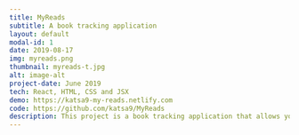 ```yaml
---
title: MyReads
subtitle: A book tracking application
layout: default
modal-id: 1
date: 2019-08-17
img: myreads.png
thumbnail: myreads-t.jpg
alt: image-alt
project-date: June 2019
tech: React, HTML, CSS and JSX
demo: https://katsa9-my-reads.netlify.com
code: https://github.com/katsa9/MyReads
description: This project is a book tracking application that allows you to manage your books. It consists of three bookshelves namely, Want to read, Currently reading and Read. The application allows you to search for books and then assign them to one of the above bookshelves. You can also move books from one shelf to another or remove them from the shelf entirely. The aim of this project was to learn the basics of react, react-router and state management.
---
```

